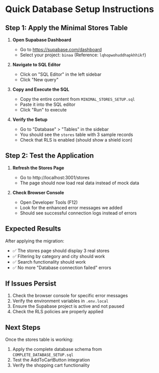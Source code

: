 # Quick Database Setup Instructions

## Step 1: Apply the Minimal Stores Table

1. **Open Supabase Dashboard**

   - Go to https://supabase.com/dashboard
   - Select your project: `binaa` (Reference: `lqhopwohuddhapkhhikf`)

2. **Navigate to SQL Editor**

   - Click on "SQL Editor" in the left sidebar
   - Click "New query"

3. **Copy and Execute the SQL**

   - Copy the entire content from `MINIMAL_STORES_SETUP.sql`
   - Paste it into the SQL editor
   - Click "Run" to execute

4. **Verify the Setup**
   - Go to "Database" > "Tables" in the sidebar
   - You should see the `stores` table with 3 sample records
   - Check that RLS is enabled (should show a shield icon)

## Step 2: Test the Application

1. **Refresh the Stores Page**

   - Go to http://localhost:3001/stores
   - The page should now load real data instead of mock data

2. **Check Browser Console**
   - Open Developer Tools (F12)
   - Look for the enhanced error messages we added
   - Should see successful connection logs instead of errors

## Expected Results

After applying the migration:

- ✅ The stores page should display 3 real stores
- ✅ Filtering by category and city should work
- ✅ Search functionality should work
- ✅ No more "Database connection failed" errors

## If Issues Persist

1. Check the browser console for specific error messages
2. Verify the environment variables in `.env.local`
3. Ensure the Supabase project is active and not paused
4. Check the RLS policies are properly applied

## Next Steps

Once the stores table is working:

1. Apply the complete database schema from `COMPLETE_DATABASE_SETUP.sql`
2. Test the AddToCartButton integration
3. Verify the shopping cart functionality
